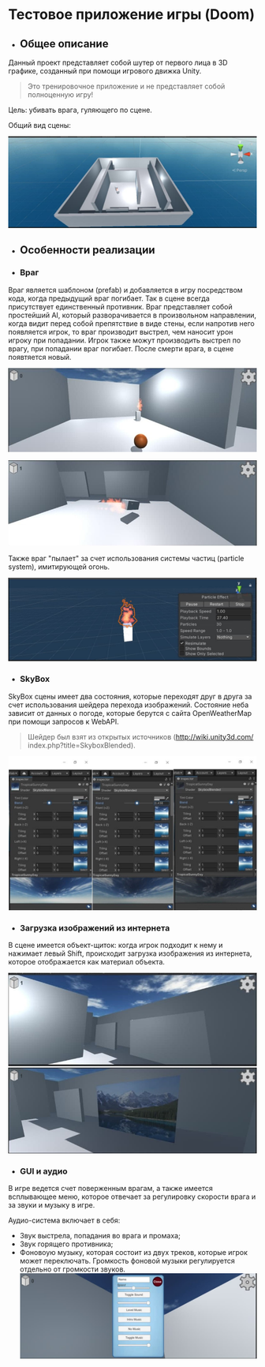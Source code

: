 # Тестовое приложение игры (Doom)
* ## Общее описание
Данный проект представляет собой шутер от первого лица в 3D графике, созданный при помощи игрового движка Unity.
> Это тренировочное приложение и не представляет собой полноценную игру!

Цель: убивать врага, гуляющего по сцене.

Общий вид сцены:

 ![alt-текст](readme_images/scene.jpg "Сцена")
* ## Особенности реализации
 * ### Враг
 Враг является шаблоном (prefab) и добавляется в игру посредством кода, когда предыдущий враг погибает. Так в сцене всегда присутствует единственный противник. Враг представляет
собой простейший AI, который разворачивается в произвольном направлении, когда видит перед собой препятствие в виде стены,
если напротив него появляется игрок, то враг производит выстрел, чем наносит урон игроку при попадании. 
Игрок также можут производить выстрел по врагу, при попадании враг погибает. 
После смерти врага, в сцене появтяется новый.

![alt-текст](readme_images/enemy_hit.jpg "Враг стреляет в игрока")


![alt-текст](readme_images/win.jpg "Враг повержен!")

Также враг "пылает" за счет использования системы частиц (particle system), имитирующей огонь.

![alt-текст](readme_images/particle_system.jpg "Враг пылает!")

 * ### SkyBox
 SkyBox сцены имеет два состояния, которые переходят друг в друга за счет использования шейдера перехода изображений. Состояние неба зависит от данных о погоде, которые берутся 
 с сайта OpenWeatherMap при помощи запросов к WebAPI.
 > Шейдер был взят из открытых источников (http://wiki.unity3d.com/
index.php?title=SkyboxBlended).

![alt-текст](readme_images/Sky.jpg "Переход SkyBox")

 * ### Загрузка изображений из интернета
 В сцене имеется объект-щиток: когда игрок подходит к нему и нажимает левый Shift, происходит загрузка изображения из интернета, которое отображается как материал объекта.
 
 ![alt-текст](readme_images/no_image.jpg "До загрузки изображения")
 ![alt-текст](readme_images/download_image.jpg "После загрузки изображения")
 
 * ### GUI и аудио
 В игре ведется счет поверженным врагам, а также имеется всплывающее меню, которое отвечает за регулировку скорости врага и за звуки и музыку в игре.
 
 Аудио-система включает в себя:
 * Звук выстрела, попадания во врага и промаха;
 * Звук горящего противника;
 * Фоновоую музыку, которая состоит из двух треков, которые игрок может переключать.
Громкость фоновой музыки регулируется отдельно от громкости звуков.
![alt-текст](readme_images/menu.jpg "Всплывающее меню")








